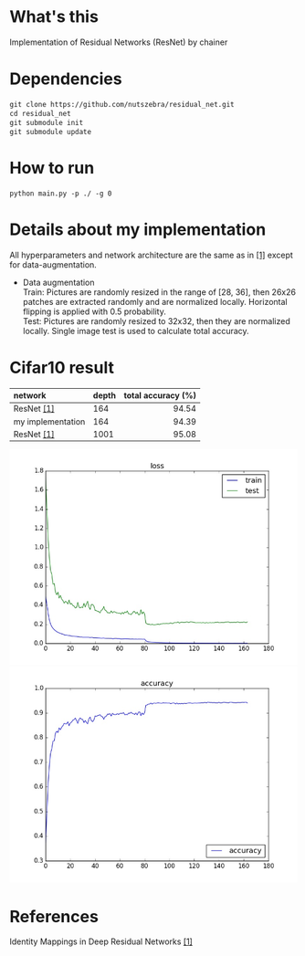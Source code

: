 # What's this
Implementation of Residual Networks (ResNet) by chainer  

# Dependencies

    git clone https://github.com/nutszebra/residual_net.git
    cd residual_net
    git submodule init
    git submodule update

# How to run
    python main.py -p ./ -g 0 


# Details about my implementation
All hyperparameters and network architecture are the same as in [[1]][Paper] except for data-augmentation.  
* Data augmentation  
Train: Pictures are randomly resized in the range of [28, 36], then 26x26 patches are extracted randomly and are normalized locally. Horizontal flipping is applied with 0.5 probability.  
Test: Pictures are randomly resized to 32x32, then they are normalized locally. Single image test is used to calculate total accuracy.  

# Cifar10 result

| network              | depth | total accuracy (%) |
|:---------------------|-------|-------------------:|
| ResNet [[1]][Paper]  | 164    | 94.54             |
| my implementation    | 164    | 94.39             |
| ResNet [[1]][Paper]  | 1001   | 95.08             |

<img src="https://github.com/nutszebra/residual_net/blob/master/loss.jpg" alt="loss" title="loss">
<img src="https://github.com/nutszebra/residual_net/blob/master/accuracy.jpg" alt="total accuracy" title="total accuracy">


# References
Identity Mappings in Deep Residual Networks [[1]][Paper]

[paper]: https://arxiv.org/abs/1603.05027 "Paper"
